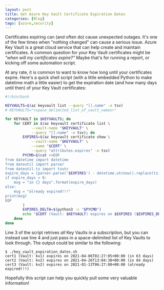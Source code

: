 ```yaml
---
layout: post
title: Get Azure Key Vault Certificate Expiration Dates
categories: [Blog]
tags: [azure,security]
---
```


Certificates expiring can (and often do) cause unexpected outages. It's one of the few times when "nothing changed" can cause a serious issue. Azure Key Vault is a great cloud service that can help create and maintain certificates. A common question for your Key Vault certificates might be *"when will my certificates expire?"* Maybe that's for running a report, or kicking off some automation script.

At any rate, it is common to want to know how long until your certificates expire. Here's a quick shell script (with a little embedded Python to make datetime math a little easier) to get the expiration date (and how many days until then) of your Key Vault certificates:

```bash
#!/bin/bash

KEYVAULTS=$(az keyvault list --query "[].name" -o tsv)
# KEYVAULTS="<space_delimited_list_of_vault_names>"

for KEYVAULT in $KEYVAULTS; do
    for CERT in $(az keyvault certificate list \
            --vault-name "$KEYVAULT" \
            --query "[].name" -o tsv); do
        EXPIRES=$(az keyvault certificate show \
            --vault-name "$KEYVAULT" \
            --name "$CERT" \
            --query "attributes.expires" -o tsv)
        PYCMD=$(cat <<EOF
from datetime import datetime
from dateutil import parser
from dateutil.tz import tzutc
expire_days = (parser.parse('$EXPIRES') - datetime.utcnow().replace(tzinfo=tzutc())).days
if expire_days > 0:
    msg = "in {} days".format(expire_days)
else:
    msg = "already expired!!!"
print(msg)
EOF
        )
        EXPIRES_DELTA=$(python3 -c "$PYCMD")
        echo "$CERT (Vault: $KEYVAULT) expires on $EXPIRES ($EXPIRES_DELTA)"
    done
done
```

Line 3 of the script retrives *all* Key Vaults in a subscription, but you can instead use line 4 and just pass in a space-delimited list of Key Vaults to look through. The output could be similar to the following:

```
$ ./key_vault_expiration_dates.sh
cert1 (Vault: kv1) expires on 2021-04-06T01:27:05+00:00 (in 63 days)
cert2 (Vault: kv2) expires on 2021-04-26T13:04:38+00:00 (in 84 days)
cert3 (Vault: kv2) expires on 2021-01-13T06:27:08+00:00 (already expired!!!)
```

Hopefully this script can help you quickly pull some very valuable information!
